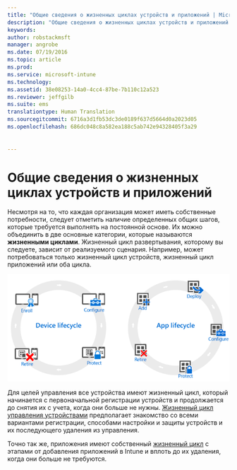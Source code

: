 ```yaml
---
title: "Общие сведения о жизненных циклах устройств и приложений | Microsoft Intune"
description: "Общие сведения о жизненных циклах устройств и приложений в Intune."
keywords: 
author: robstackmsft
manager: angrobe
ms.date: 07/19/2016
ms.topic: article
ms.prod: 
ms.service: microsoft-intune
ms.technology: 
ms.assetid: 38e08253-14a0-4cc4-87be-7b110c12a523
ms.reviewer: jeffgilb
ms.suite: ems
translationtype: Human Translation
ms.sourcegitcommit: 6716a3d1fb53dc3de0189f637d5664d0a2023d05
ms.openlocfilehash: 686dc048c8a582ea188c5ab742e94328405f3a29


---
```


# Общие сведения о жизненных циклах устройств и приложений

Несмотря на то, что каждая организация может иметь собственные потребности, следует отметить наличие определенных общих шагов, которые требуется выполнять на постоянной основе. Их можно объединить в две основные категории, которые называются **жизненными циклами**. Жизненный цикл развертывания, которому вы следуете, зависит от реализуемого сценария. Например, может потребоваться только жизненный цикл устройств, жизненный цикл приложений или оба цикла.

![Жизненный цикл MDM и приложений](./media/device-app-lifecycle.png "mobile device and app lifecycles")

Для целей управления все устройства имеют жизненный цикл, который начинается с первоначальной регистрации устройств и продолжается до снятия их с учета, когда они больше не нужны. [Жизненный цикл управления устройствами](overview-of-device-lifecycle-in-microsoft-intune.md) предполагает знакомство со всеми вариантами регистрации, способами настройки и защиты устройств и их последующего удаления из управления.

Точно так же, приложения имеют собственный [жизненный цикл](overview-of-app-lifecycle-in-microsoft-intune.md) с этапами от добавления приложений в Intune и вплоть до их удаления, когда они больше не требуются.



<!--HONumber=Jul16_HO4-->


